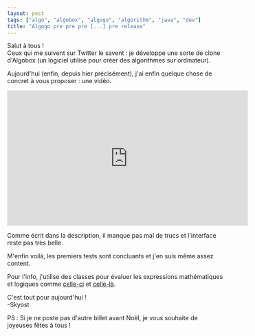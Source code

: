 ```yaml
---
layout: post
tags: ["algo", "algobox", "algogo", "algorithm", "java", "dev"]
title: "Algogo pre pre pre [...] pre release"
---
```


Salut à tous !<br />
Ceux qui me suivent sur Twitter le savent : je développe une sorte de clone d'Algobox (un logiciel utilisé pour créer des algorithmes sur ordinateur).

Aujourd'hui (enfin, depuis hier précisément), j'ai enfin quelque chose de concret à vous proposer : une vidéo.

<iframe src="https://www.youtube.com/embed/ZP5T5sAH2xg" width="560" height="315" frameborder="0"></iframe>

Comme écrit dans la description, il manque pas mal de trucs et l'interface reste pas très belle.

M'enfin voilà, les premiers tests sont concluants et j'en suis même assez content.

Pour l'info, j'utilise des classes pour évaluer les expressions mathématiques et logiques comme [celle-ci](http://softwaremonkey.org/Code/MathEval) et [celle-là](http://codereview.stackexchange.com/q/38348).

C'est tout pour aujourd'hui !<br />
-Skyost

PS : Si je ne poste pas d'autre billet avant Noël, je vous souhaite de joyeuses fêtes à tous !